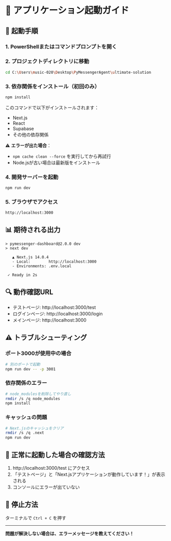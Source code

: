 # 🚀 アプリケーション起動ガイド

## 📝 起動手順

### 1. PowerShellまたはコマンドプロンプトを開く

### 2. プロジェクトディレクトリに移動
```bash
cd C:\Users\music-020\Desktop\PyMessengerAgent\ultimate-solution
```

### 3. 依存関係をインストール（初回のみ）
```bash
npm install
```

このコマンドで以下がインストールされます：
- Next.js
- React
- Supabase
- その他の依存関係

⚠️ **エラーが出た場合**：
- `npm cache clean --force` を実行してから再試行
- Node.jsが古い場合は最新版をインストール

### 4. 開発サーバーを起動
```bash
npm run dev
```

### 5. ブラウザでアクセス
```
http://localhost:3000
```

## 📊 期待される出力

```
> pymessenger-dashboard@2.0.0 dev
> next dev

   ▲ Next.js 14.0.4
   - Local:        http://localhost:3000
   - Environments: .env.local

 ✓ Ready in 2s
```

## 🔍 動作確認URL

- テストページ: http://localhost:3000/test
- ログインページ: http://localhost:3000/login
- メインページ: http://localhost:3000

## ⚠️ トラブルシューティング

### ポート3000が使用中の場合
```bash
# 別のポートで起動
npm run dev -- -p 3001
```

### 依存関係のエラー
```bash
# node_modulesを削除してやり直し
rmdir /s /q node_modules
npm install
```

### キャッシュの問題
```bash
# Next.jsのキャッシュをクリア
rmdir /s /q .next
npm run dev
```

## 📱 正常に起動した場合の確認方法

1. http://localhost:3000/test にアクセス
2. 「テストページ」と「Next.jsアプリケーションが動作しています！」が表示される
3. コンソールにエラーが出ていない

## 🛑 停止方法

ターミナルで `Ctrl + C` を押す

---

**問題が解決しない場合は、エラーメッセージを教えてください！**